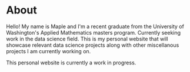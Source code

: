 # About
Hello! My name is Maple and I'm a recent graduate from the University of Washington's Applied Mathematics masters program. Currently seeking work in the data science field. This is my personal website that will showcase relevant data science projects along with other miscellanous projects I am currently working on. 

This personal website is currently a work in progress. 
